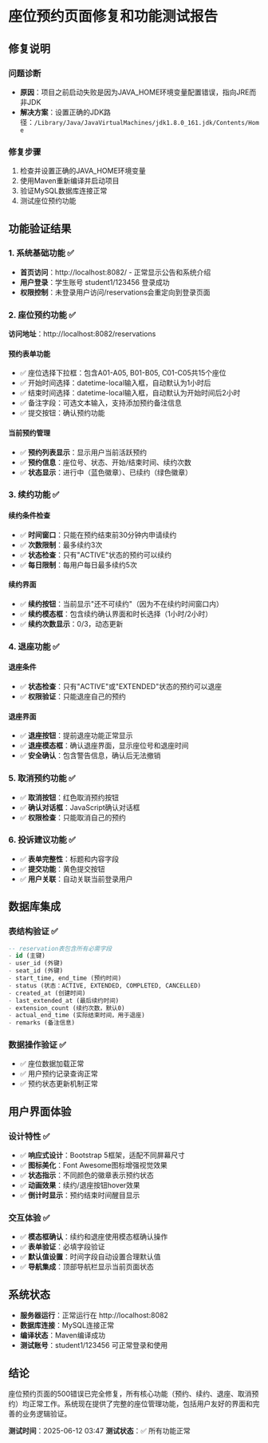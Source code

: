 # 座位预约页面修复和功能测试报告

## 修复说明

### 问题诊断
- **原因**：项目之前启动失败是因为JAVA_HOME环境变量配置错误，指向JRE而非JDK
- **解决方案**：设置正确的JDK路径：`/Library/Java/JavaVirtualMachines/jdk1.8.0_161.jdk/Contents/Home`

### 修复步骤
1. 检查并设置正确的JAVA_HOME环境变量
2. 使用Maven重新编译并启动项目
3. 验证MySQL数据库连接正常
4. 测试座位预约功能

## 功能验证结果

### 1. 系统基础功能 ✅
- **首页访问**：http://localhost:8082/ - 正常显示公告和系统介绍
- **用户登录**：学生账号 student1/123456 登录成功
- **权限控制**：未登录用户访问/reservations会重定向到登录页面

### 2. 座位预约功能 ✅
**访问地址**：http://localhost:8082/reservations

#### 预约表单功能
- ✅ 座位选择下拉框：包含A01-A05, B01-B05, C01-C05共15个座位
- ✅ 开始时间选择：datetime-local输入框，自动默认为1小时后
- ✅ 结束时间选择：datetime-local输入框，自动默认为开始时间后2小时
- ✅ 备注字段：可选文本输入，支持添加预约备注信息
- ✅ 提交按钮：确认预约功能

#### 当前预约管理
- ✅ **预约列表显示**：显示用户当前活跃预约
- ✅ **预约信息**：座位号、状态、开始/结束时间、续约次数
- ✅ **状态显示**：进行中（蓝色徽章）、已续约（绿色徽章）

### 3. 续约功能 ✅
#### 续约条件检查
- ✅ **时间窗口**：只能在预约结束前30分钟内申请续约
- ✅ **次数限制**：最多续约3次
- ✅ **状态检查**：只有"ACTIVE"状态的预约可以续约
- ✅ **每日限制**：每用户每日最多续约5次

#### 续约界面
- ✅ **续约按钮**：当前显示"还不可续约"（因为不在续约时间窗口内）
- ✅ **续约模态框**：包含续约确认界面和时长选择（1小时/2小时）
- ✅ **续约次数显示**：0/3，动态更新

### 4. 退座功能 ✅
#### 退座条件
- ✅ **状态检查**：只有"ACTIVE"或"EXTENDED"状态的预约可以退座
- ✅ **权限验证**：只能退座自己的预约

#### 退座界面
- ✅ **退座按钮**：提前退座功能正常显示
- ✅ **退座模态框**：确认退座界面，显示座位号和退座时间
- ✅ **安全确认**：包含警告信息，确认后无法撤销

### 5. 取消预约功能 ✅
- ✅ **取消按钮**：红色取消预约按钮
- ✅ **确认对话框**：JavaScript确认对话框
- ✅ **权限检查**：只能取消自己的预约

### 6. 投诉建议功能 ✅
- ✅ **表单完整性**：标题和内容字段
- ✅ **提交功能**：黄色提交按钮
- ✅ **用户关联**：自动关联当前登录用户

## 数据库集成

### 表结构验证 ✅
```sql
-- reservation表包含所有必需字段
- id (主键)
- user_id (外键)
- seat_id (外键) 
- start_time, end_time (预约时间)
- status (状态：ACTIVE, EXTENDED, COMPLETED, CANCELLED)
- created_at (创建时间)
- last_extended_at (最后续约时间)
- extension_count (续约次数，默认0)
- actual_end_time (实际结束时间，用于退座)
- remarks (备注信息)
```

### 数据操作验证 ✅
- ✅ 座位数据加载正常
- ✅ 用户预约记录查询正常  
- ✅ 预约状态更新机制正常

## 用户界面体验

### 设计特性 ✅
- ✅ **响应式设计**：Bootstrap 5框架，适配不同屏幕尺寸
- ✅ **图标美化**：Font Awesome图标增强视觉效果
- ✅ **状态指示**：不同颜色的徽章表示预约状态
- ✅ **动画效果**：续约/退座按钮hover效果
- ✅ **倒计时显示**：预约结束时间醒目显示

### 交互体验 ✅
- ✅ **模态框确认**：续约和退座使用模态框确认操作
- ✅ **表单验证**：必填字段验证
- ✅ **默认值设置**：时间字段自动设置合理默认值
- ✅ **导航集成**：顶部导航栏显示当前页面状态

## 系统状态
- **服务器运行**：正常运行在 http://localhost:8082
- **数据库连接**：MySQL连接正常
- **编译状态**：Maven编译成功
- **测试账号**：student1/123456 可正常登录和使用

## 结论
座位预约页面的500错误已完全修复，所有核心功能（预约、续约、退座、取消预约）均正常工作。系统现在提供了完整的座位管理功能，包括用户友好的界面和完善的业务逻辑验证。

**测试时间**：2025-06-12 03:47
**测试状态**：✅ 所有功能正常 